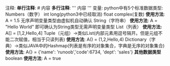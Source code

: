 注释:
	**单行注释**: # 内容
	**多行注释**:   ''' 内容   '''
变量:
	python中有5个标准数据类型:
	Numbers（数字）
		int
		long(python3中已经取消)
		float
		complex(复数)
		**使用方法**: A = 1.5  无序声明变量类型由虚拟机自动确认
	String（字符串）
		**使用方法**: A = "Hello World" 即可确认为String类型无需声明变量类型
	List（列表）
		**使用方法:** A[] = [1,2,Hello,4] 
	Tuple（元组）->类似List(内部元素用逗号隔开。但是元组不能二次赋值，相当于只读列表)
		**使用方法**: A() = (1,2,Hello,4)
	Dictionary（字典）->类似JAVA中的Hashmap(列表是有序的对象集合，字典是无序的对象集合)
		**使用方法**: A{} = {'name': 'runoob','code':6734, 'dept': 'sales'}
	**其他数据类型**
	boolean
		**使用方法**: A = true












